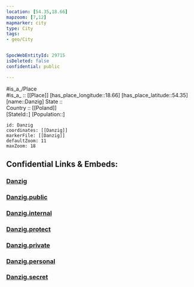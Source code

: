 ```yaml
---
location: [54.35,18.66] 
mapzoom: [7,12] 
mapmarker: city 
type: City
tags:
- geo/City


SpocWebEntityId: 29715
isDeleted: false
confidential: public

---
```

#is_a_/Place  
#is_a_ :: [[Place]] 
[has_place_longitude::18.66] 
[has_place_latitude::54.35] 
[name::Danzig] 
State ::  
Country :: [[Poland]]  
[StateId::] 
[Population::] 



```leaflet
id: Danzig
coordinates: [[Danzig]] 
markerFile: [[Danzig]] 
defaultZoom: 11 
maxZoom: 18
```


## Confidential Links & Embeds: 

### [Danzig](/_Standards/Earth/Continent/Europe/Europe~East/Poland/Provinces~Poland/Pomeranian/City/Danzig.md) 

### [Danzig.public](/_public/Earth/Continent/Europe/Europe~East/Poland/Provinces~Poland/Pomeranian/City/Danzig.public.md) 

### [Danzig.internal](/_internal/Earth/Continent/Europe/Europe~East/Poland/Provinces~Poland/Pomeranian/City/Danzig.internal.md) 

### [Danzig.protect](/_protect/Earth/Continent/Europe/Europe~East/Poland/Provinces~Poland/Pomeranian/City/Danzig.protect.md) 

### [Danzig.private](/_private/Earth/Continent/Europe/Europe~East/Poland/Provinces~Poland/Pomeranian/City/Danzig.private.md) 

### [Danzig.personal](/_personal/Earth/Continent/Europe/Europe~East/Poland/Provinces~Poland/Pomeranian/City/Danzig.personal.md) 

### [Danzig.secret](/_secret/Earth/Continent/Europe/Europe~East/Poland/Provinces~Poland/Pomeranian/City/Danzig.secret.md)

